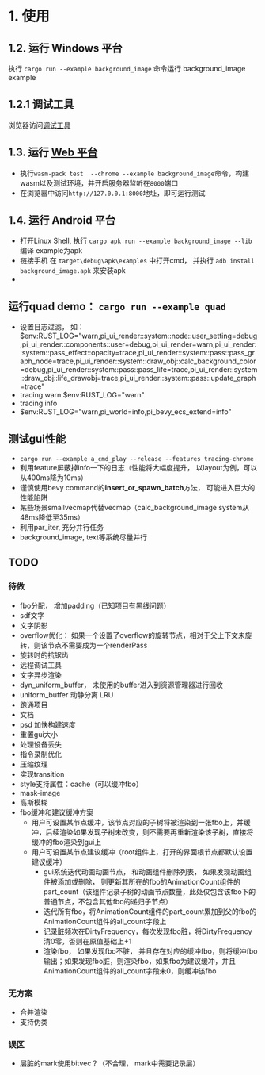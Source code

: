 # 1. 使用

## 1.2. 运行 Windows 平台

执行 `cargo run --example background_image` 命令运行 background_image example

## 1.2.1 调试工具
浏览器访问[调试工具](http://192.168.35.74:3000/index.html)

## 1.3. 运行 [Web 平台](https://rustwasm.github.io/docs/wasm-bindgen/contributing/testing.html)

+ 执行`wasm-pack test  --chrome --example background_image`命令，构建wasm以及测试环境，并开启服务器监听在`8000`端口 
+  在浏览器中访问`http://127.0.0.1:8000`地址，即可运行测试

## 1.4. 运行 Android 平台

+ 打开Linux Shell, 执行 `cargo apk run --example background_image --lib` 编译 example为apk
+ 链接手机 在 `target\debug\apk\examples` 中打开cmd， 并执行 `adb install background_image.apk` 来安装apk
+ 

## 运行quad demo： `cargo run --example quad`
+ 设置日志过滤， 如： $env:RUST_LOG="warn,pi_ui_render::system::node::user_setting=debug,pi_ui_render::components::user=debug,pi_ui_render=warn,pi_ui_render::system::pass_effect::opacity=trace,pi_ui_render::system::pass::pass_graph_node=trace,pi_ui_render::system::draw_obj::calc_background_color=debug,pi_ui_render::system::pass::pass_life=trace,pi_ui_render::system::draw_obj::life_drawobj=trace,pi_ui_render::system::pass::update_graph=trace"
+ tracing warn
$env:RUST_LOG="warn"
+ tracing info
+ $env:RUST_LOG="warn,pi_world=info,pi_bevy_ecs_extend=info"

	
## 测试gui性能 
+ `cargo run --example a_cmd_play --release --features tracing-chrome`
+ 利用feature屏蔽掉info一下的日志（性能将大幅度提升， 以layout为例，可以从400ms降为10ms）
+ 谨慎使用bevy command的**insert_or_spawn_batch**方法， 可能进入巨大的性能陷阱
+ 某些场景smallvecmap代替vecmap（calc_background_image system从48ms降低至35ms）
+ 利用par_iter, 充分并行任务
+ background_image, text等系统尽量并行


## TODO
### 待做
+ fbo分配， 增加padding（已知项目有黑线问题）
+ sdf文字
+ 文字阴影
+ overflow优化： 如果一个设置了overflow的旋转节点，相对于父上下文未旋转，则该节点不需要成为一个renderPass
+ 旋转时的抗锯齿
+ 远程调试工具
+ 文字异步渲染
+ dyn_uniform_buffer， 未使用的buffer进入到资源管理器进行回收
+ uniform_buffer 动静分离 LRU
+ 跑通项目
+ 文档
+ psd 加快构建速度
+ 重置gui大小
+ 处理设备丢失
+ 指令录制优化
+ 压缩纹理
+ 实现transition
+ style支持属性：cache（可以缓冲fbo）
+ mask-image
+ 高斯模糊
+ fbo缓冲和建议缓冲方案
  - 用户可设置某节点缓冲，该节点对应的子树将被渲染到一张fbo上，并缓冲，后续渲染如果发现子树未改变，则不需要再重新渲染该子树，直接将缓冲的fbo渲染到gui上
  - 用户可设置某节点建议缓冲（root组件上，打开的界面根节点都默认设置建议缓冲）
      * gui系统迭代动画动画节点， 和动画组件删除列表， 如果发现动画组件被添加或删除， 则更新其所在的fbo的AnimationCount组件的part_count（该组件记录子树的动画节点数量，此处仅包含该fbo下的普通节点，不包含其他fbo的递归子节点）
      * 迭代所有fbo，将AnimationCount组件的part_count累加到父的fbo的AnimationCount组件的all_count字段上
      * 记录脏频次在DirtyFrequency，每次发现fbo脏，将DirtyFrequency清0零，否则在原值基础上+1
      * 渲染fbo， 如果发现fbo不脏， 并且存在对应的缓冲fbo，则将缓冲fbo输出；如果发现fbo脏，则渲染fbo，如果fbo为建议缓冲，并且AnimationCount组件的all_count字段未0，则缓冲该fbo


### 无方案
+ 合并渲染
+ 支持伪类

### 误区
+ 层脏的mark使用bitvec？（不合理， mark中需要记录层）




